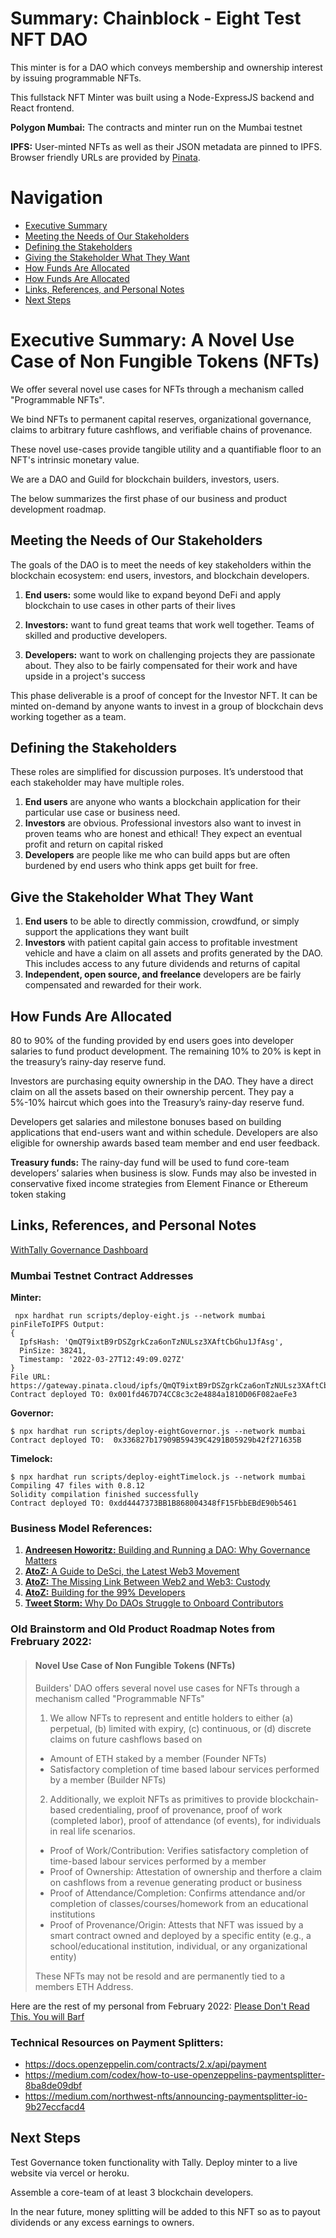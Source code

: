 
# Summary: Chainblock - Eight Test NFT DAO

This minter is for a DAO which conveys membership and ownership interest by issuing programmable NFTs.

This fullstack NFT Minter was built using a Node-ExpressJS backend and React frontend.

**Polygon Mumbai:** The contracts and minter run on the Mumbai testnet

**IPFS:** User-minted NFTs as well as their JSON metadata are pinned to IPFS.  Browser friendly URLs are provided by [Pinata](https://gateway.pinata.cloud/ipfs/QmNQhgwK9CncchySHzypPUhFwPFuQPxAkhH3Z8D9ynpBUe).


# Navigation

* [Executive Summary](#executive-summary-a-novel-use-case-of-non-fungible-tokens-nfts)
* [Meeting the Needs of Our Stakeholders](#meeting-the-needs-of-our-stakeholders)
* [Defining the Stakeholders](#defining-the-stakeholders)
* [Giving the Stakeholder What They Want](#giving-the-stakeholder-what-they-want)
* [How Funds Are Allocated](#how-funds-are-allocated)
* [How Funds Are Allocated](/blob/master/README.md#how-funds-are-allocated)
* [Links, References, and Personal Notes](#links-references-and-personal-notes)
* [Next Steps](#next-steps)


# Executive Summary: A Novel Use Case of Non Fungible Tokens (NFTs)  

We offer several novel use cases for NFTs through a mechanism called "Programmable NFTs".

We bind NFTs to permanent capital reserves, organizational governance, claims to arbitrary future cashflows, and verifiable chains of provenance. 

These novel use-cases provide tangible utility and a quantifiable floor to an NFT's intrinsic monetary value.

We are a DAO and Guild for blockchain builders, investors, users. 

The below summarizes the first phase of our business and product development roadmap.
 
## Meeting the Needs of Our Stakeholders


The goals of the DAO is to meet the needs of key stakeholders within the blockchain ecosystem:  end users, investors, and blockchain developers.

1. **End users:** some would like to expand beyond DeFi and apply blockchain to use cases in other parts of their lives

2. **Investors:** want to fund great teams that work well together.  Teams of skilled and productive developers.

3. **Developers:** want to work on challenging projects they are passionate about. They also to be fairly compensated for their work and have upside in a project's success 

This phase deliverable is a proof of concept for the Investor NFT.  It can be minted on-demand by anyone wants to invest in a group of blockchain devs working together as a team.  

## Defining the Stakeholders

These roles are simplified for discussion purposes. It’s understood that each stakeholder may have multiple roles.

1. **End users** are anyone who wants a blockchain application for their particular use case or business need.  
2. **Investors** are obvious. Professional investors also want to invest in proven teams who are honest and ethical! They expect an eventual profit and return on capital risked
3.  **Developers** are people like me who can build apps but are often burdened by end users who think apps get built for free.

## Give the Stakeholder What They Want

1. **End users** to be able to directly commission, crowdfund, or simply support the applications they want built
2. **Investors** with patient capital gain access to profitable investment vehicle and have a claim on all assets and profits generated by the DAO. This includes access to any future dividends and returns of capital
3. **Independent, open source, and freelance** developers are be fairly compensated and rewarded for their work.

## How Funds Are Allocated

80 to 90% of the funding provided by end users goes into developer salaries to fund product development.  The remaining 10% to 20% is kept in the treasury’s rainy-day reserve fund.

Investors are purchasing equity ownership in the DAO. They have a direct claim on all the assets based on their ownership percent. They pay a 5%-10% haircut which goes into the Treasury’s rainy-day reserve fund.

Developers get salaries and milestone bonuses based on building applications that end-users want and within schedule. Developers are also eligible for ownership awards based team member and end user feedback.

**Treasury funds:** The rainy-day fund will be used to fund core-team developers’ salaries  when business is slow. Funds may also be invested in conservative fixed income strategies from Element Finance or Ethereum  token staking


## Links, References, and Personal Notes

[WithTally Governance Dashboard](https://www.tally.xyz/governance/eip155:80001:0x336827b17909B59439C4291B05929b42f271635B) 

### Mumbai Testnet Contract Addresses

**Minter:**
```
 npx hardhat run scripts/deploy-eight.js --network mumbai
pinFileToIPFS Output:
{
  IpfsHash: 'QmQT9ixtB9rDSZgrkCza6onTzNULsz3XAftCbGhu1JfAsg',
  PinSize: 38241,
  Timestamp: '2022-03-27T12:49:09.027Z'
}
File URL: https://gateway.pinata.cloud/ipfs/QmQT9ixtB9rDSZgrkCza6onTzNULsz3XAftCbGhu1JfAsg
Contract deployed TO: 0x001fd467D74CC8c3c2e4884a1810D06F082aeFe3
```

**Governor:**
```
$ npx hardhat run scripts/deploy-eightGovernor.js --network mumbai
Contract deployed TO:  0x336827b17909B59439C4291B05929b42f271635B
```

**Timelock:**
```
$ npx hardhat run scripts/deploy-eightTimelock.js --network mumbai
Compiling 47 files with 0.8.12
Solidity compilation finished successfully
Contract deployed TO: 0xdd4447373BB1B868004348fF15FbbEBdE90b5461
```

### Business Model References:

1. [**Andreesen Howoritz:** Building and Running a DAO: Why Governance Matters](https://future.a16z.com/building-and-running-a-dao-why-governance-matters/)
2. [**AtoZ:** A Guide to DeSci, the Latest Web3 Movement](https://future.a16z.com/what-is-decentralized-science-aka-desci)
3. [**AtoZ:**  The Missing Link Between Web2 and Web3: Custody](https://future.a16z.com/missing-link-web2-web3-custody-wallets/)
4. [**AtoZ:**  Building for the 99% Developers](https://future.a16z.com/software-development-building-for-99-developers)
5. [**Tweet Storm:**  Why Do DAOs Struggle to Onboard Contributors](https://twitter.com/jkey_eth/status/1494390904005660675)

### Old Brainstorm and Old Product Roadmap Notes from Frebruary 2022:

> #### Novel Use Case of Non Fungible Tokens (NFTs)
>
> Builders' DAO offers several novel use cases for NFTs through a mechanism called "Programmable NFTs"
> 
> 1. We allow NFTs to represent and entitle holders to either (a) perpetual, (b) limited with expiry, (c) continuous, or (d) discrete claims on future cashflows based on
>
>   * Amount of ETH staked by a member (Founder NFTs)
>   * Satisfactory completion of time based labour services performed by a member (Builder NFTs)
>
> 2. Additionally, we exploit NFTs as primitives to provide blockchain-based credentialing, proof of provenance, proof of work (completed labor), proof of  attendance (of events), for individuals in real life scenarios.  
>
>   * Proof of Work/Contribution: Verifies satisfactory completion of time-based labour services performed by a member
>   * Proof of Ownership: Attestation of ownership and therfore a claim on cashflows from a revenue generating product or business
>   * Proof of Attendance/Completion: Confirms attendance and/or completion of classes/courses/homework from an educational institutions
>   * Proof of Provenance/Origin: Attests that NFT was issued by a smart contract owned and deployed by a specific entity (e.g., a school/educational institution, individual, or any organizational entity)
>
>These NFTs may not be resold and are permanently tied to a members ETH Address.

Here are the rest of my personal from February 2022: [Please Don't Read This. You will Barf](deprecated-road-map.md)

### Technical Resources on Payment Splitters:

* https://docs.openzeppelin.com/contracts/2.x/api/payment
* https://medium.com/codex/how-to-use-openzeppelins-paymentsplitter-8ba8de09dbf
* https://medium.com/northwest-nfts/announcing-paymentsplitter-io-9b27eccfacd4


## Next Steps
Test Governance token functionality with Tally. Deploy minter to a live website via vercel or heroku.

Assemble a core-team of at least 3 blockchain developers.

In the near future, money splitting will be added to this NFT so as to payout dividends or any excess earnings to owners.  
